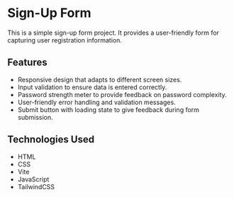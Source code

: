 # Sign-Up Form

This is a simple sign-up form project. It provides a user-friendly form for capturing user registration information.

## Features

- Responsive design that adapts to different screen sizes.
- Input validation to ensure data is entered correctly.
- Password strength meter to provide feedback on password complexity.
- User-friendly error handling and validation messages.
- Submit button with loading state to give feedback during form submission.

## Technologies Used

- HTML
- CSS
- Vite
- JavaScript
- TailwindCSS